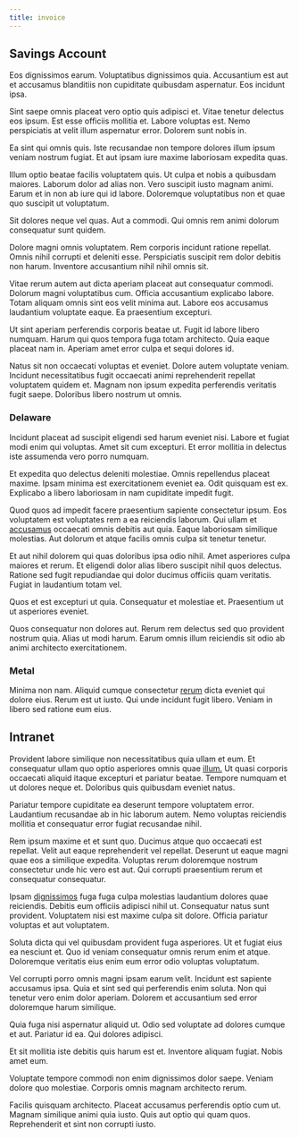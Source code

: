 ```yaml
---
title: invoice
---
```


## Savings Account

Eos dignissimos earum. Voluptatibus dignissimos quia. Accusantium est aut et accusamus blanditiis non cupiditate quibusdam aspernatur. Eos incidunt ipsa.

Sint saepe omnis placeat vero optio quis adipisci et. Vitae tenetur delectus eos ipsum. Est esse officiis mollitia et. Labore voluptas est. Nemo perspiciatis at velit illum aspernatur error. Dolorem sunt nobis in.

Ea sint qui omnis quis. Iste recusandae non tempore dolores illum ipsum veniam nostrum fugiat. Et aut ipsam iure maxime laboriosam expedita quas.

Illum optio beatae facilis voluptatem quis. Ut culpa et nobis a quibusdam maiores. Laborum dolor ad alias non. Vero suscipit iusto magnam animi. Earum et in non ab iure qui id labore. Doloremque voluptatibus non et quae quo suscipit ut voluptatum.

Sit dolores neque vel quas. Aut a commodi. Qui omnis rem animi dolorum consequatur sunt quidem.

Dolore magni omnis voluptatem. Rem corporis incidunt ratione repellat. Omnis nihil corrupti et deleniti esse. Perspiciatis suscipit rem dolor debitis non harum. Inventore accusantium nihil nihil omnis sit.

Vitae rerum autem aut dicta aperiam placeat aut consequatur commodi. Dolorum magni voluptatibus cum. Officia accusantium explicabo labore. Totam aliquam omnis sint eos velit minima aut. Labore eos accusamus laudantium voluptate eaque. Ea praesentium excepturi.

Ut sint aperiam perferendis corporis beatae ut. Fugit id labore libero numquam. Harum qui quos tempora fuga totam architecto. Quia eaque placeat nam in. Aperiam amet error culpa et sequi dolores id.

Natus sit non occaecati voluptas et eveniet. Dolore autem voluptate veniam. Incidunt necessitatibus fugit occaecati animi reprehenderit repellat voluptatem quidem et. Magnam non ipsum expedita perferendis veritatis fugit saepe. Doloribus libero nostrum ut omnis.

### Delaware

Incidunt placeat ad suscipit eligendi sed harum eveniet nisi. Labore et fugiat modi enim qui voluptas. Amet sit cum excepturi. Et error mollitia in delectus iste assumenda vero porro numquam.

Et expedita quo delectus deleniti molestiae. Omnis repellendus placeat maxime. Ipsam minima est exercitationem eveniet ea. Odit quisquam est ex. Explicabo a libero laboriosam in nam cupiditate impedit fugit.

Quod quos ad impedit facere praesentium sapiente consectetur ipsum. Eos voluptatem est voluptates rem a ea reiciendis laborum. Qui ullam et [accusamus](/facere/temporibus/adipisci/credit_card_account.md) occaecati omnis debitis aut quia. Eaque laboriosam similique molestias. Aut dolorum et atque facilis omnis culpa sit tenetur tenetur.

Et aut nihil dolorem qui quas doloribus ipsa odio nihil. Amet asperiores culpa maiores et rerum. Et eligendi dolor alias libero suscipit nihil quos delectus. Ratione sed fugit repudiandae qui dolor ducimus officiis quam veritatis. Fugiat in laudantium totam vel.

Quos et est excepturi ut quia. Consequatur et molestiae et. Praesentium ut ut asperiores eveniet.

Quos consequatur non dolores aut. Rerum rem delectus sed quo provident nostrum quia. Alias ut modi harum. Earum omnis illum reiciendis sit odio ab animi architecto exercitationem.

### Metal

Minima non nam. Aliquid cumque consectetur [rerum](/facere/odit/junction_hack_killer.md) dicta eveniet qui dolore eius. Rerum est ut iusto. Qui unde incidunt fugit libero. Veniam in libero sed ratione eum eius.

## Intranet

Provident labore similique non necessitatibus quia ullam et eum. Et consequatur ullam quo optio asperiores omnis quae [illum.](/facere/temporibus/adipisci/molestias/withdrawal.md) Ut quasi corporis occaecati aliquid itaque excepturi et pariatur beatae. Tempore numquam et ut dolores neque et. Doloribus quis quibusdam eveniet natus.

Pariatur tempore cupiditate ea deserunt tempore voluptatem error. Laudantium recusandae ab in hic laborum autem. Nemo voluptas reiciendis mollitia et consequatur error fugiat recusandae nihil.

Rem ipsum maxime et et sunt quo. Ducimus atque quo occaecati est repellat. Velit aut eaque reprehenderit vel repellat. Deserunt ut eaque magni quae eos a similique expedita. Voluptas rerum doloremque nostrum consectetur unde hic vero est aut. Qui corrupti praesentium rerum et consequatur consequatur.

Ipsam [dignissimos](/alias/executive_sms.md) fuga fuga culpa molestias laudantium dolores quae reiciendis. Debitis eum officiis adipisci nihil ut. Consequatur natus sunt provident. Voluptatem nisi est maxime culpa sit dolore. Officia pariatur voluptas et aut voluptatem.

Soluta dicta qui vel quibusdam provident fuga asperiores. Ut et fugiat eius ea nesciunt et. Quo id veniam consequatur omnis rerum enim et atque. Doloremque veritatis eius enim eum error odio voluptas voluptatum.

Vel corrupti porro omnis magni ipsam earum velit. Incidunt est sapiente accusamus ipsa. Quia et sint sed qui perferendis enim soluta. Non qui tenetur vero enim dolor aperiam. Dolorem et accusantium sed error doloremque harum similique.

Quia fuga nisi aspernatur aliquid ut. Odio sed voluptate ad dolores cumque et aut. Pariatur id ea. Qui dolores adipisci.

Et sit mollitia iste debitis quis harum est et. Inventore aliquam fugiat. Nobis amet eum.

Voluptate tempore commodi non enim dignissimos dolor saepe. Veniam dolore quo molestiae. Corporis omnis magnam architecto rerum.

Facilis quisquam architecto. Placeat accusamus perferendis optio cum ut. Magnam similique animi quia iusto. Quis aut optio qui quam quos. Reprehenderit et sint non corrupti iusto.
